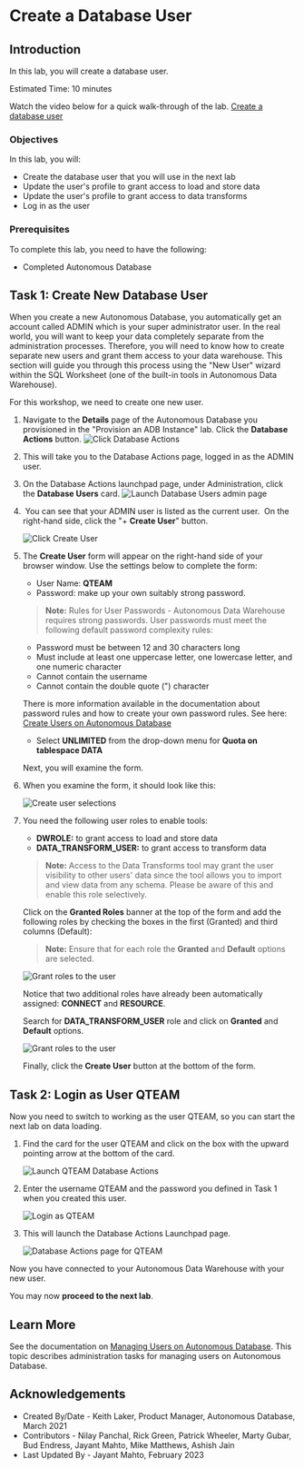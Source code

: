 ﻿
# Create a Database User

## Introduction

In this lab, you will create a database user.

Estimated Time: 10 minutes

Watch the video below for a quick walk-through of the lab.
[Create a database user](videohub:1_tfp0sgen)

### Objectives

In this lab, you will:

- Create the database user that you will use in the next lab
- Update the user's profile to grant access to load and store data
- Update the user's profile to grant access to data transforms
- Log in as the user

### Prerequisites

To complete this lab, you need to have the following:

- Completed Autonomous Database

## Task 1: Create New Database User

When you create a new Autonomous Database, you automatically get an account called ADMIN which is your super administrator user. In the real world, you will want to keep your data completely separate from the administration processes. Therefore, you will need to know how to create separate new users and grant them access to your data warehouse. This section will guide you through this process using the "New User" wizard within the SQL Worksheet (one of the built-in tools in Autonomous Data Warehouse).

For this workshop, we need to create one new user.

1.  Navigate to the **Details** page of the Autonomous Database you provisioned in the "Provision an ADB Instance" lab. Click the **Database Actions** button.
    ![Click Database Actions](images/click-database-actions-button.png)

2.  This will take you to the Database Actions page, logged in as the ADMIN user.

3.  On the Database Actions launchpad page, under Administration, click the **Database Users** card.
    ![Launch Database Users admin page](images/database-users.png)

4.  You can see that your ADMIN user is listed as the current user.  On the right-hand side, click the "+ **Create User**" button.

    ![Click Create User](images/create-user.png)

5.  The **Create User** form will appear on the right-hand side of your browser window. Use the settings below to complete the form:

    - User Name: **QTEAM**
    - Password: make up your own suitably strong password.
 
    > **Note:** Rules for User Passwords - Autonomous Data Warehouse requires strong passwords. User passwords must meet the following default password complexity rules:
  
    - Password must be between 12 and 30 characters long
    - Must include at least one uppercase letter, one lowercase letter, and one numeric character
    - Cannot contain the username
    - Cannot contain the double quote (") character

    There is more information available in the documentation about password rules and how to create your own password rules. See here: [Create Users on Autonomous Database](https://docs.oracle.com/en/cloud/paas/autonomous-database/adbsa/manage-users-create.html#GUID-B5846072-995B-4B81-BDCB-AF530BC42847)
  
    - Select **UNLIMITED** from the drop-down menu for **Quota on tablespace DATA**
  
    Next, you will examine the form.
  
6.  When you examine the form, it should look like this:

    ![Create user selections](images/create-user-dialog.png)

7.  You need the following user roles to enable tools:

    - **DWROLE:** to grant access to load and store data
    - **DATA\_TRANSFORM\_USER:** to grant access to transform data

    > **Note:** Access to the Data Transforms tool may grant the user visibility to other users' data since the tool allows you to import and view data from any schema. Please be aware of this and enable this role selectively.

    Click on the **Granted Roles** banner at the top of the form and add the following roles by checking the boxes in the first (Granted) and third columns (Default):

    > **Note:** Ensure that for each role the **Granted** and **Default** options are selected.
 
    ![Grant roles to the user](images/dwrole.png)

    Notice that two additional roles have already been automatically assigned: **CONNECT** and **RESOURCE**.  

    Search for **DATA\_TRANSFORM\_USER** role and click on **Granted** and **Default** options.

    ![Grant roles to the user](images/transformsrole.png)
    
    Finally, click the **Create User** button at the bottom of the form.
    
## Task 2: Login as User QTEAM

Now you need to switch to working as the user QTEAM, so you can start the next lab on data loading.

1.  Find the card for the user QTEAM and click on the box with the upward pointing arrow at the bottom of the card.

    ![Launch QTEAM Database Actions](images/click-qteam.png)

2.  Enter the username QTEAM and the password you defined in Task 1 when you created this user.

    ![Login as QTEAM](images/qteam-login.png)

3.  This will launch the Database Actions Launchpad page.

    ![Database Actions page for QTEAM](images/database-actions-launchpad.png)


Now you have connected to your Autonomous Data Warehouse with your new user. 

You may now **proceed to the next lab**.

## Learn More

See the documentation on [Managing Users on Autonomous Database](https://docs.oracle.com/en/cloud/paas/autonomous-database/adbsa/manage.html#GUID-AD7ACC07-AAF7-482A-8845-9C726B1BA86D). This topic describes administration tasks for managing users on Autonomous Database.

## Acknowledgements

- Created By/Date - Keith Laker, Product Manager, Autonomous Database, March 2021
- Contributors - Nilay Panchal, Rick Green, Patrick Wheeler, Marty Gubar, Bud Endress, Jayant Mahto, Mike Matthews, Ashish Jain
- Last Updated By - Jayant Mahto, February 2023
